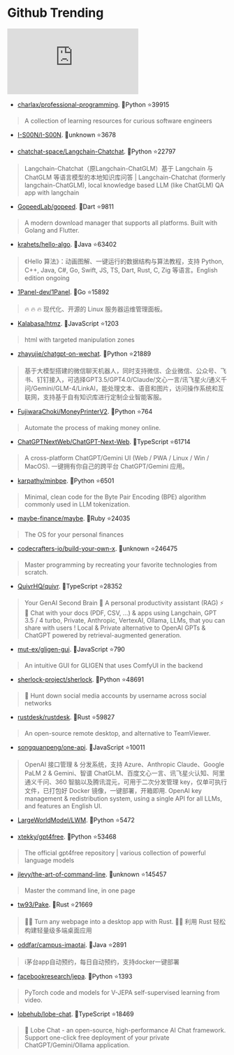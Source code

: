 # Github Trending 
 ![daily-bing](https://api.isoyu.com/bing_images.php) 
 - [charlax/professional-programming](https://github.com/charlax/professional-programming). 💪Python ⭐39915 
 > A collection of learning resources for curious software engineers 
 - [I-S00N/I-S00N](https://github.com/I-S00N/I-S00N). 💪unknown ⭐3678 
 >  
 - [chatchat-space/Langchain-Chatchat](https://github.com/chatchat-space/Langchain-Chatchat). 💪Python ⭐22797 
 > Langchain-Chatchat（原Langchain-ChatGLM）基于 Langchain 与 ChatGLM 等语言模型的本地知识库问答 | Langchain-Chatchat (formerly langchain-ChatGLM), local knowledge based LLM (like ChatGLM) QA app with langchain 
 - [GopeedLab/gopeed](https://github.com/GopeedLab/gopeed). 💪Dart ⭐9811 
 > A modern download manager that supports all platforms. Built with Golang and Flutter. 
 - [krahets/hello-algo](https://github.com/krahets/hello-algo). 💪Java ⭐63402 
 > 《Hello 算法》：动画图解、一键运行的数据结构与算法教程，支持 Python, C++, Java, C#, Go, Swift, JS, TS, Dart, Rust, C, Zig 等语言。English edition ongoing 
 - [1Panel-dev/1Panel](https://github.com/1Panel-dev/1Panel). 💪Go ⭐15892 
 > 🔥 🔥 🔥 现代化、开源的 Linux 服务器运维管理面板。 
 - [Kalabasa/htmz](https://github.com/Kalabasa/htmz). 💪JavaScript ⭐1203 
 > html with targeted manipulation zones 
 - [zhayujie/chatgpt-on-wechat](https://github.com/zhayujie/chatgpt-on-wechat). 💪Python ⭐21889 
 > 基于大模型搭建的微信聊天机器人，同时支持微信、企业微信、公众号、飞书、钉钉接入，可选择GPT3.5/GPT4.0/Claude/文心一言/讯飞星火/通义千问/Gemini/GLM-4/LinkAI，能处理文本、语音和图片，访问操作系统和互联网，支持基于自有知识库进行定制企业智能客服。 
 - [FujiwaraChoki/MoneyPrinterV2](https://github.com/FujiwaraChoki/MoneyPrinterV2). 💪Python ⭐764 
 > Automate the process of making money online. 
 - [ChatGPTNextWeb/ChatGPT-Next-Web](https://github.com/ChatGPTNextWeb/ChatGPT-Next-Web). 💪TypeScript ⭐61714 
 > A cross-platform ChatGPT/Gemini UI (Web / PWA / Linux / Win / MacOS). 一键拥有你自己的跨平台 ChatGPT/Gemini 应用。 
 - [karpathy/minbpe](https://github.com/karpathy/minbpe). 💪Python ⭐6501 
 > Minimal, clean code for the Byte Pair Encoding (BPE) algorithm commonly used in LLM tokenization. 
 - [maybe-finance/maybe](https://github.com/maybe-finance/maybe). 💪Ruby ⭐24035 
 > The OS for your personal finances 
 - [codecrafters-io/build-your-own-x](https://github.com/codecrafters-io/build-your-own-x). 💪unknown ⭐246475 
 > Master programming by recreating your favorite technologies from scratch. 
 - [QuivrHQ/quivr](https://github.com/QuivrHQ/quivr). 💪TypeScript ⭐28352 
 > Your GenAI Second Brain 🧠 A personal productivity assistant (RAG) ⚡️🤖 Chat with your docs (PDF, CSV, ...) & apps using Langchain, GPT 3.5 / 4 turbo, Private, Anthropic, VertexAI, Ollama, LLMs, that you can share with users ! Local & Private alternative to OpenAI GPTs & ChatGPT powered by retrieval-augmented generation. 
 - [mut-ex/gligen-gui](https://github.com/mut-ex/gligen-gui). 💪JavaScript ⭐790 
 > An intuitive GUI for GLIGEN that uses ComfyUI in the backend 
 - [sherlock-project/sherlock](https://github.com/sherlock-project/sherlock). 💪Python ⭐48691 
 > 🔎 Hunt down social media accounts by username across social networks 
 - [rustdesk/rustdesk](https://github.com/rustdesk/rustdesk). 💪Rust ⭐59827 
 > An open-source remote desktop, and alternative to TeamViewer. 
 - [songquanpeng/one-api](https://github.com/songquanpeng/one-api). 💪JavaScript ⭐10011 
 > OpenAI 接口管理 & 分发系统，支持 Azure、Anthropic Claude、Google PaLM 2 & Gemini、智谱 ChatGLM、百度文心一言、讯飞星火认知、阿里通义千问、360 智脑以及腾讯混元，可用于二次分发管理 key，仅单可执行文件，已打包好 Docker 镜像，一键部署，开箱即用. OpenAI key management & redistribution system, using a single API for all LLMs, and features an English UI. 
 - [LargeWorldModel/LWM](https://github.com/LargeWorldModel/LWM). 💪Python ⭐5472 
 >  
 - [xtekky/gpt4free](https://github.com/xtekky/gpt4free). 💪Python ⭐53468 
 > The official gpt4free repository | various collection of powerful language models 
 - [jlevy/the-art-of-command-line](https://github.com/jlevy/the-art-of-command-line). 💪unknown ⭐145457 
 > Master the command line, in one page 
 - [tw93/Pake](https://github.com/tw93/Pake). 💪Rust ⭐21669 
 > 🤱🏻 Turn any webpage into a desktop app with Rust. 🤱🏻 利用 Rust 轻松构建轻量级多端桌面应用 
 - [oddfar/campus-imaotai](https://github.com/oddfar/campus-imaotai). 💪Java ⭐2891 
 > i茅台app自动预约，每日自动预约，支持docker一键部署 
 - [facebookresearch/jepa](https://github.com/facebookresearch/jepa). 💪Python ⭐1393 
 > PyTorch code and models for V-JEPA self-supervised learning from video. 
 - [lobehub/lobe-chat](https://github.com/lobehub/lobe-chat). 💪TypeScript ⭐18469 
 > 🤖 Lobe Chat - an open-source, high-performance AI Chat framework. Support one-click free deployment of your private ChatGPT/Gemini/Ollama application. 
 
